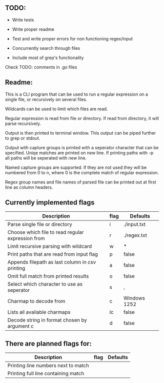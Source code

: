 ## TODO:
  
 * Write tests
  
 * Write proper readme

 * Test and write proper errors for non functioning regex/input

 * Concurrently search through files

 * Include most of grep's functionality

Check TODO: comments in .go files
## Readme:

  This is a CLI program that can be used to run a regular expression on a single file, or recursively on several files. 
      
  Wildcards can be used to limit which files are read.  
  
  Regular expression is read from file or directory. If read from directory, it will parse recursively.  
  
  Output is then printed to terminal window. This output can be piped further to grep or stdout.  
  
  Output with capture groups is printed with a seperator character that can be specified. Uniqe matches are printed on new line. If printing paths with -p all paths will be seperated with new line.  

  Named capture groups are supported. If they are not used they will be numbered from 0 to n, where 0 is the complete match of regular expression.   
  
  Regex group names and file names of parsed file can be printed out at first line as column headers.

## Currently implemented flags

| Description                                       | flag | Defaults     |
|---------------------------------------------------|------|--------------|
| Parse single file or directory                    | i    | ./input.txt  |
| Choose which file to read regular expression from | r    | ./regex.txt  |
| Limit recursive parsing with wildcard             | w    | *            |
| Print paths that are read from input flag         | p    | false        |
| Appends filepath as last column in csv printing   | a    | false        |
| Omit full match from printed results              | o    | false        |
| Select which character to use as seperator        | s    | ,            |
| Charmap to decode from                            | c    | Windows 1252 |
| Lists all available charmaps                      | lc   | false        |
| Decode string in format chosen by argument c      | d    | false        |

## There are planned flags for: 
| Description                        | flag | Defaults |
|------------------------------------|------|----------|
|Printing line numbers next to match |      |          |
|Printing full line containing match |      |          |




